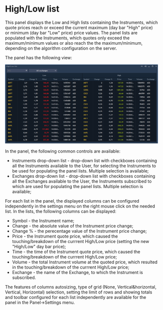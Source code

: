 # High/Low list

This panel displays the Low and High lists containing the Instruments, which quote prices reach or exceed the current maximum \(day bar "High" price\) or minimum \(day bar "Low" price\) price values. The panel lists are populated with the Instruments, which quotes only exceed the maximum/minimum values or also reach the the maximum/minimum, depending on the algorithm configuration on the server. 

The panel has the following view: 

![](../../../.gitbook/assets/high-low-te-front-panel-filled2.png)

In the panel, the following common controls are available:

* Instruments drop-down list - drop-down list with checkboxes containing all the Instruments available to the User, for selecting the Instruments to be used for populating the panel lists. Multiple selection is available;  
* Exchanges drop-down list - drop-down list with checkboxes containing all the Exchanges available to the User, the Instruments subscribed to which are used for populating the panel lists. Multiple selection is available;

For each list in the panel, the displayed columns can be configured independently in the settings menu on the right mouse click on the needed list. In the lists, the following columns can be displayed:

* Symbol - the Instrument name;
* Change - the absolute value of the Instrument price change;
* Change % - the perecentage value of the Instrument price change;
* Price - the Instrument quote price, which caused the touching/breakdown of the currrent High/Low price \(setting the new "High/Low" day bar price\);
* Time - the time of the Instrument quote price, which caused the touching/breakdown of the currrent High/Low price;
* Volume - the total Instrument volume at the quoted price, which resulted in the touching/breakdown of the currrent High/Low price;
* Exchange - the name of the Exchange, to which the Instrument is subscribed.

The features of columns autosizing, type of grid \(None, Vertical&horizontal, Vertical, Horizontal\) selection, setting the limit of rows and showing totals and toolbar configured for each list independently are available for the panel in the Panel-&gt;Settings menu.





